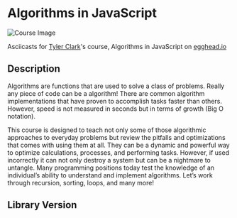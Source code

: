 # Algorithms in JavaScript

![Course Image](https://d2eip9sf3oo6c2.cloudfront.net/tags/images/000/000/205/thumb/javascriptlang.png)

Asciicasts for [Tyler Clark](https://egghead.io/instructors/tyler-clark)'s course, Algorithms in JavaScript on [egghead.io](https://egghead.io//courses/algorithms-in-javascript)

## Description
Algorithms are functions that are used to solve a class of problems. Really any piece of code can be a algorithm! There are common algorithm implementations that have proven to accomplish tasks faster than others. However, speed is not measured in seconds but in terms of growth (Big O notation). 

This course is designed to teach not only some of those algorithmic approaches to everyday problems but review the pitfalls and optimizations that comes with using them at all. They can be a dynamic and powerful way to optimize calculations, processes, and performing tasks. However, if used incorrectly it can not only destroy a system but can be a nightmare to untangle. Many programming positions today test the knowledge of an individual’s ability to understand and implement algorithms. Let’s work through  recursion, sorting, loops, and many more! 

## Library Version
